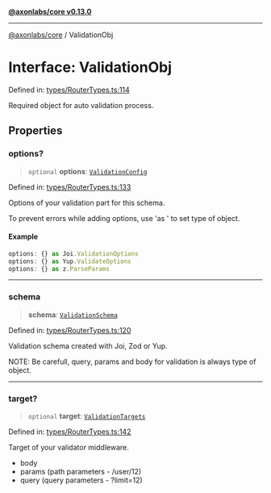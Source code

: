 [**@axonlabs/core v0.13.0**](../README.md)

***

[@axonlabs/core](../globals.md) / ValidationObj

# Interface: ValidationObj

Defined in: [types/RouterTypes.ts:114](https://github.com/AxonJsLabs/AxonJs/blob/443c878e407aac4d555b412a63d998c861697725/src/types/RouterTypes.ts#L114)

Required object for auto validation process.

## Properties

### options?

> `optional` **options**: [`ValidationConfig`](../type-aliases/ValidationConfig.md)

Defined in: [types/RouterTypes.ts:133](https://github.com/AxonJsLabs/AxonJs/blob/443c878e407aac4d555b412a63d998c861697725/src/types/RouterTypes.ts#L133)

Options of your validation part for this schema.

To prevent errors while adding options, use 'as <type>' to set type of object.

#### Example

```ts
options: {} as Joi.ValidationOptions
options: {} as Yup.ValidateOptions
options: {} as z.ParseParams
```

***

### schema

> **schema**: [`ValidationSchema`](../type-aliases/ValidationSchema.md)

Defined in: [types/RouterTypes.ts:120](https://github.com/AxonJsLabs/AxonJs/blob/443c878e407aac4d555b412a63d998c861697725/src/types/RouterTypes.ts#L120)

Validation schema created with Joi, Zod or Yup.

NOTE: Be carefull, query, params and body for validation is always type of object.

***

### target?

> `optional` **target**: [`ValidationTargets`](../type-aliases/ValidationTargets.md)

Defined in: [types/RouterTypes.ts:142](https://github.com/AxonJsLabs/AxonJs/blob/443c878e407aac4d555b412a63d998c861697725/src/types/RouterTypes.ts#L142)

Target of your validator middleware.

- body
- params (path parameters - /user/12)
- query (query parameters - ?limit=12)
